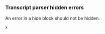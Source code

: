 
### Transcript parser hidden errors

An error in a hide block should not be hidden.

```unison:hide
x
```
